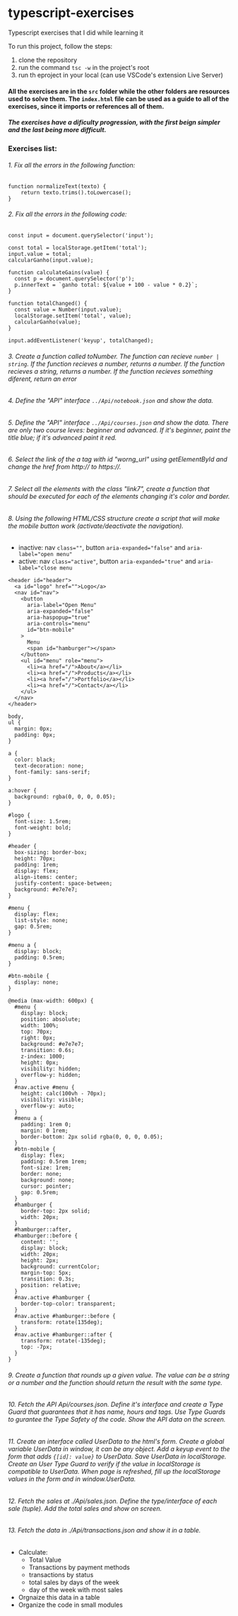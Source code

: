 # typescript-exercises
Typescript exercises that I did while learning it

To run this project, follow the steps:
1. clone the repository
2. run the command ``tsc -w`` in the project's root
3. run th eproject in your local (can use VSCode's extension Live Server)

#### All the exercises are in the ``src`` folder while the other folders are resources used to solve them. The ``index.html`` file can be used as a guide to all of the exercises, since it imports or references all of them.
   
##### The exercises have a dificulty progression, with the first beign simpler and the last being more difficult.


### Exercises list:

###### 1. Fix all the errors in the following function:
```
function normalizeText(texto) {
    return texto.trims().toLowercase();
}
```

###### 2. Fix all the errors in the following code:
```
const input = document.querySelector('input');

const total = localStorage.getItem('total');
input.value = total;
calcularGanho(input.value);

function calculateGains(value) {
  const p = document.querySelector('p');
  p.innerText = `ganho total: ${value + 100 - value * 0.2}`;
}

function totalChanged() {
  const value = Number(input.value);
  localStorage.setItem('total', value);
  calcularGanho(value);
}

input.addEventListener('keyup', totalChanged);
```

###### 3. Create a function called toNumber. The function can recieve ``number | string``. If the function recieves a number, returns a number. If the function recieves a string, returns a number. If the function recieves something diferent, return an error

###### 4. Define the "API" interface ``../Api/notebook.json`` and show the data.

###### 5. Define the "API" interface ``../Api/courses.json`` and show the data. There are only two course leves: beginner and advanced. If it's beginner, paint the title blue; if it's advanced paint it red.

###### 6. Select the link of the a tag with id "worng_url" using getElementById and change the href from http:// to https://.

###### 7. Select all the elements with the class "link7", create a function that should be executed for each of the elements changing it's color and border.

###### 8. Using the following HTML/CSS structure create a script that will make the mobile button work (activate/deactivate the navigation).
* inactive: nav ``class=""``, button ``aria-expanded="false"`` and ``aria-label="open menu"``
* active: nav ``class="active"``, button ``aria-expanded="true"`` and ``aria-label="close menu``
```
<header id="header">
  <a id="logo" href="">Logo</a>
  <nav id="nav">
    <button
      aria-label="Open Menu"
      aria-expanded="false"
      aria-haspopup="true"
      aria-controls="menu"
      id="btn-mobile"
    >
      Menu
      <span id="hamburger"></span>
    </button>
    <ul id="menu" role="menu">
      <li><a href="/">About</a></li>
      <li><a href="/">Products</a></li>
      <li><a href="/">Portfolio</a></li>
      <li><a href="/">Contact</a></li>
    </ul>
  </nav>
</header>
```
```
body,
ul {
  margin: 0px;
  padding: 0px;
}

a {
  color: black;
  text-decoration: none;
  font-family: sans-serif;
}

a:hover {
  background: rgba(0, 0, 0, 0.05);
}

#logo {
  font-size: 1.5rem;
  font-weight: bold;
}

#header {
  box-sizing: border-box;
  height: 70px;
  padding: 1rem;
  display: flex;
  align-items: center;
  justify-content: space-between;
  background: #e7e7e7;
}

#menu {
  display: flex;
  list-style: none;
  gap: 0.5rem;
}

#menu a {
  display: block;
  padding: 0.5rem;
}

#btn-mobile {
  display: none;
}

@media (max-width: 600px) {
  #menu {
    display: block;
    position: absolute;
    width: 100%;
    top: 70px;
    right: 0px;
    background: #e7e7e7;
    transition: 0.6s;
    z-index: 1000;
    height: 0px;
    visibility: hidden;
    overflow-y: hidden;
  }
  #nav.active #menu {
    height: calc(100vh - 70px);
    visibility: visible;
    overflow-y: auto;
  }
  #menu a {
    padding: 1rem 0;
    margin: 0 1rem;
    border-bottom: 2px solid rgba(0, 0, 0, 0.05);
  }
  #btn-mobile {
    display: flex;
    padding: 0.5rem 1rem;
    font-size: 1rem;
    border: none;
    background: none;
    cursor: pointer;
    gap: 0.5rem;
  }
  #hamburger {
    border-top: 2px solid;
    width: 20px;
  }
  #hamburger::after,
  #hamburger::before {
    content: '';
    display: block;
    width: 20px;
    height: 2px;
    background: currentColor;
    margin-top: 5px;
    transition: 0.3s;
    position: relative;
  }
  #nav.active #hamburger {
    border-top-color: transparent;
  }
  #nav.active #hamburger::before {
    transform: rotate(135deg);
  }
  #nav.active #hamburger::after {
    transform: rotate(-135deg);
    top: -7px;
  }
}
```
###### 9. Create a function that rounds up a given value. The value can be a string or a number and the function should return the result with the same type.

###### 10. Fetch the API Api/courses.json. Define it's interface and create a Type Guard that guarantees that it has name, hours and tags. Use Type Guards to gurantee the Type Safety of the code. Show the API data on the screen.

###### 11. Create an interface called UserData to the html's form. Create a global variable UserData in window, it can be any object. Add a keyup event to the form that adds ``{[id]: value}`` to UserData. Save UserData in localStorage. Create an User Type Guard to verify if the value in localStorage is compatible to UserData. When page is refreshed, fill up the localStorage values in the form and in window.UserData.

###### 12. Fetch the sales at ./Api/sales.json. Define the type/interface of each sale (tuple). Add the total sales and show on screen.

###### 13. Fetch the data in ./Api/transactions.json and show it in a table.
* Calculate:
  * Total Value
  * Transactions by payment methods
  * transactions by status
  * total sales by days of the week
  * day of the week with most sales
* Orgnaize this data in a table
* Organize the code in small modules
